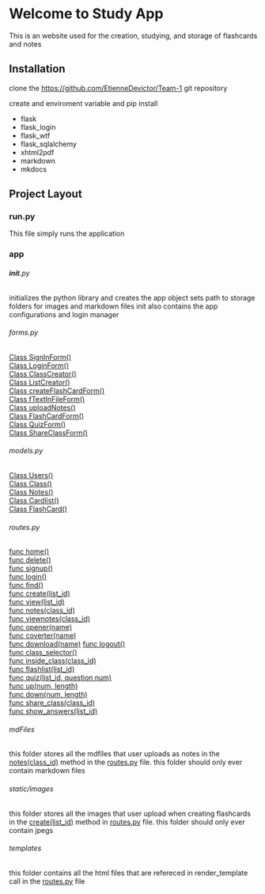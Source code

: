 
# Welcome to Study App

This is an website used for the creation, studying, and storage of flashcards and notes  
	
## Installation 

clone the https://github.com/EtienneDevictor/Team-1 git repository

create and enviroment variable and pip install <br>
- flask <br>
- flask_login <br>
- flask_wtf <br> 
- flask_sqlalchemy <br>
- xhtml2pdf <br>
- markdown <br>
- mkdocs 

	
## Project Layout

### run.py 

This file simply runs the application
	
### app

###### __init__.py

initializes the python library and creates the app object
sets path to storage folders for images and markdown files
init also contains the app configurations and login manager

###### forms.py	
[Class SignInForm()](/forms/#class-signinform) <br>
[Class LoginForm()](/forms/#class-loginform) <br>
[Class ClassCreator()](/forms/#class-classcreators) <br>
[Class ListCreator()](/forms/#class-listcreator) <br>
[Class createFlashCardForm()](/forms/#class-createflashcardform) <br>
[Class fTextInFileForm()](/forms/#class-ftextinfileform) <br>
[Class uploadNotes()](/forms/#class-uploadnotes) <br>
[Class FlashCardForm()](/forms/#class-flashcardform) <br>
[Class QuizForm()](/forms/#class-quizeform) <br>
[Class ShareClassForm()](/forms/#class-shareclassform) <br>

###### models.py
[Class Users()](/model/#class-user) <br>
[Class Class()](/model/#class-class) <br>
[Class Notes()](/model/#class-notes) <br>
[Class Cardlist()](/model/#class-cardlist) <br>
[Class FlashCard()](/model/#class-flashcard) <br>
	
###### routes.py
[func home()](/routes/#func-home) <br>
[func delete()](/routes/#func-delete) <br>
[func signup()](/routes/#func-signup) <br>
[func login()](/routes/#func-login) <br>
[func find()](/routes/#func-find) <br>
[func create(list_id)](/routes/#func-createlist_id) <br>
[func view(list_id)](/routes/#func-viewlist_id) <br>
[func notes(class_id)](/routes/#func-notesclass_id) <br>
[func viewnotes(class_id)](/routes/#func-viewnotesclass_id) <br>
[func opener(name)](/routes/#func-openername) <br>
[func coverter(name)](/routes/#func-converter(name)) <br>
[func download(name)](/routes/#func-downloadname)
[func logout()](/routes/#func-logout) <br>
[func class_selector()](/routes/#func-class_selector) <br>
[func inside_class(class_id)](/routes/#func-inside_classclass_id) <br>
[func flashlist(list_id)](/routes/#func-flashlistlist_id) <br>
[func quiz(list_id, question num)](/routes/#func-quizlist_idquestion-num) <br>
[func up(num, length)](/routes/#func-upnum-length) <br>
[func down(num, length)](/routes/#func-downnum-length) <br>
[func share_class(class_id)](/routes/#func-share_classclass_id) <br>
[func show_answers(list_id)](/routes/#func-show_answerslist_id) <br>

###### mdFiles

this folder stores all the mdfiles that user uploads as notes in the [notes(class_id)](/routes/#func-notesclass_id) method in the [routes.py](/routes) file. this folder should only ever contain markdown files

###### static/images 

this folder stores all the images that user upload when creating flashcards in the [create(list_id)](/routes/#func-createlist_id) method in [routes.py](/routes) file. this folder should only ever contain jpegs

###### templates

this folder contains all the html files that are refereced in render_template call in the [routes.py](/routes) file


​	
